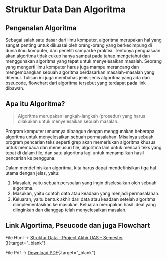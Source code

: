 # Struktur Data Dan Algoritma

## Pengenalan Algoritma
Sebagai salah satu dasar dari ilmu komputer, algoritma merupakan hal yang sangat penting untuk dikuasai oleh orang-orang yang berkecimpung di dunia ilmu komputer, dari peneliti sampai ke praktisi. Tentunya penguasaan akan algoritma tidak cukup hanya sampai pada tahap mengetahui dan menggunakan algoritma yang tepat untuk menyelesaikan masalah. Seorang yang mengerti ilmu komputer harus juga mampu merancang dan mengembangkan sebuah algoritma berdasarkan masalah-masalah yang ditemui. Tulisan ini juga membahas jenis-jenis algoritma yang ada dan pseucode, flowchart dari algoritma tersebut yang terdapat pada link dibawah.

## Apa itu Algoritma?
> Algoritma merupakan langkah-langkah (prosedur) yang harus dilakukan untuk menyelesaikan sebuah masalah.

Program komputer umumnya dibangun dengan menggunakan beberapa algoritma untuk menyelesaikan sebuah permasalahan. Misalnya sebuah program pencarian teks seperti grep akan memerlukan algoritma khusus untuk membaca dan menelusuri file, algoritma lain untuk mencari teks yang tepat di dalam file, dan satu algoritma lagi untuk menampilkan hasil pencarian ke pengguna.

Dalam mendefinisikan algoritma, kita harus dapat mendefinisikan tiga hal utama dengan jelas, yaitu:
1. Masalah, yaitu sebuah persoalan yang ingin diselesaikan oleh sebuah algoritma.
2. Masukan, yaitu contoh data atau keadaan yang menjadi permasalahan.
3. Keluaran, yaitu bentuk akhir dari data atau keadaan setelah algoritma diimplementasikan ke masukan. Keluaran merupakan hasil ideal yang diinginkan dan dianggap telah menyelesaikan masalah.

## Link Algortima, Pseucode dan juga Flowchart
File Html -> [Struktur Data - Project Akhir UAS - Semester 3](https://nuevoquerto.github.io/project.html){:target="_blank"}

File Pdf -> [Download PDF](https://drive.google.com/file/d/1YbX2IXexd-xmX4-AWpaHSOoHenn6liPh/view?usp=sharing){:target="_blank"}
